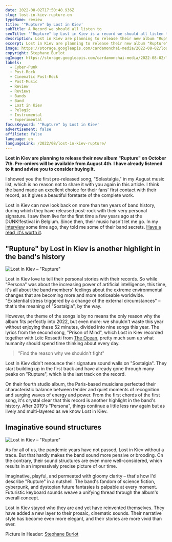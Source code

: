 ```yaml
---
date: 2022-08-02T17:50:48.936Z
slug: lost-in-kiev-rupture-en
typeName: review
title: '"Rupture" by Lost in Kiev'
subTitle: A Record we should all listen to
seoTitle: '"Rupture" by Lost in Kiev is a record we should all listen to'
description: Lost in Kiev are planning to release their new album "Rupture" on October 7th. Pre-orders will be available from August 4th. I have already listened to it and advise you to consider buying it.
excerpt: Lost in Kiev are planning to release their new album "Rupture" on October 7th. Pre-orders will be available from August 4th. I have already listened to it and advise you to consider buying it.
image: https://storage.googleapis.com/cardamonchai-media/2022-08-02/lost-in-kiev-stephane-burlot-jpeg-imagine-282828_42454a_1440_958/640.webp
copyright: Stephane Burlot
ogImage: https://storage.googleapis.com/cardamonchai-media/2022-08-02/lost-in-kiev-rupture-picture-by-stephane-burlot-jpeg-imagine-282828_414449_1200_628/640.webp
labels:
  - Cyber-Punk
  - Post-Rock
  - Cinematic Post-Rock
  - Post-Music
  - Review
  - Reviews
  - Bands
  - Band
  - Lost in Kiev
  - Pelagic
  - Instrumental
  - Experimental
focusKeyword: '"Rupture" by Lost in Kiev'
advertisement: false
affiliate: false
language: en
languageLink: /2022/08/lost-in-kiev-rupture/
---
```


**Lost in Kiev are planning to release their new album "Rupture" on October 7th. Pre-orders will be available from August 4th. I have already listened to it and advise you to consider buying it.**

I showed you the first pre-released song, "Solastalgia," in my August music list, which is no reason not to share it with you again in this article. I think the band made an excellent choice for their fans' first contact with their record, as it gives a beautiful foretaste of the complete work.

Lost in Kiev can now look back on more than ten years of band history, during which they have released post-rock with their very personal signature. I saw them live for the first time a few years ago at the DUNK!festival in Belgium. Since then, their music hasn't let me go. In my [interview](/2020/07/lost-in-kiev-interview-en/) some time ago, they told me some of their band secrets. [Have a read, it's worth it](/2020/07/lost-in-kiev-interview/).

## "Rupture" by Lost in Kiev is another highlight in the band's history

![Lost in Kiev – "Rupture"](https://storage.googleapis.com/cardamonchai-media/2022-08-02/lost-in-kiev-rupture-jpeg-imagine-080808_4b4b4b_440_440/640.webp 'Lost in Kiev – "Rupture"')

Lost in Kiev love to tell their personal stories with their records. So while "Persona" was about the increasing power of artificial intelligence, this time, it's all about the band members' feelings about the extreme environmental changes that are becoming more and more noticeable worldwide. "Existential stress triggered by a change of the external circumstances" – that's the meaning of "Sostalgia", by the way.

However, the theme of the songs is by no means the only reason why the album fits perfectly into 2022, but even more: we shouldn't waste this year without enjoying these 52 minutes, divided into nine songs this year. The lyrics from the second song, "Prison of Mind", which Lost in Kiev recorded together with Loïc Rossetti from [The Ocean](/2020/09/the-ocean-robin-staps-interview-en/), pretty much sum up what humanity should spend time thinking about every day.

> "Find the reason why we shouldn't fight"

Lost in Kiev didn't renounce their signature sound walls on "Sostalgia". They start building up in the first track and have already gone through many peaks on "Rupture", which is the last track on the record.

On their fourth studio album, the Paris-based musicians perfected their characteristic balance between tender and quiet moments of recognition and surging waves of energy and power. From the first chords of the first song, it's crystal clear that this record is another highlight in the band's history. After 2019's "Persona", things continue a little less raw again but as lively and multi-layered as we know Lost in Kiev.

## Imaginative sound structures

![Lost in Kiev – "Rupture"](https://storage.googleapis.com/cardamonchai-media/2022-08-02/lost-in-kiev-rupture-2-png-imagine-f8f8f8_b8b8b3_800_800/640.webp 'Lost in Kiev – "Rupture"')

As for all of us, the pandemic years have not passed, Lost in Kiev without a trace. But that hardly makes the band sound more pensive or brooding. On the contrary, their sound structures are even more well-considered, which results in an impressively precise picture of our time.

Imaginative, playful, and permeated with gloomy clarity – that's how I'd describe "Rupture" in a nutshell. The band's fandom of science fiction, cyberpunk, and dystopian future fantasies is palpable at every moment. Futuristic keyboard sounds weave a unifying thread through the album's overall concept.

Lost in Kiev stayed who they are and yet have reinvented themselves. They have added a new layer to their prosaic, cinematic sounds. Their narrative style has become even more elegant, and their stories are more vivid than ever.

<YouTube id="LbL7kZzlpcg" />

Picture in Header: [Stephane Burlot](https://hanslucas.com/sburlot/photo)

